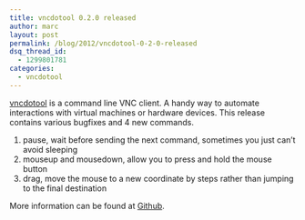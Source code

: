 ```yaml
---
title: vncdotool 0.2.0 released
author: marc
layout: post
permalink: /blog/2012/vncdotool-0-2-0-released
dsq_thread_id:
  - 1299801781
categories:
  - vncdotool
---
```

[vncdotool](https://pypi.python.org/pypi/vncdotool) is a command line VNC client. A handy way to automate interactions with virtual machines or hardware devices. This release contains various bugfixes and 4 new commands.

1) pause, wait before sending the next command, sometimes you just can&#8217;t avoid sleeping  
2) mouseup and mousedown, allow you to press and hold the mouse button  
3) drag, move the mouse to a new coordinate by steps rather than jumping to the final destination

More information can be found at [Github](https://github.com/sibson/vncdotool).
